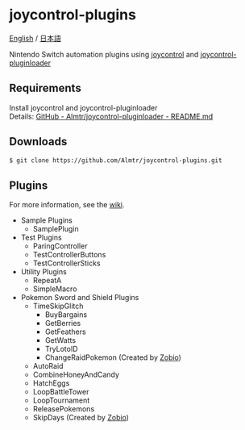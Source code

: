 # joycontrol-plugins

[English](./README.md) / [日本語](./README_ja.md)

Nintendo Switch automation plugins using [joycontrol](https://github.com/mart1nro/joycontrol) and [joycontrol-pluginloader](https://github.com/Almtr/joycontrol-pluginloader)

## Requirements

Install joycontrol and joycontrol-pluginloader  
Details: [GitHub - Almtr/joycontrol-pluginloader - README.md](https://github.com/Almtr/joycontrol-pluginloader/blob/master/README.md)

## Downloads

```sh
$ git clone https://github.com/Almtr/joycontrol-plugins.git
```

## Plugins

For more information, see the [wiki](https://github.com/Almtr/joycontrol-plugins/wiki).

- Sample Plugins
    - SamplePlugin
- Test Plugins
    - ParingController
    - TestControllerButtons
    - TestControllerSticks
- Utility Plugins
    - RepeatA
    - SimpleMacro
- Pokemon Sword and Shield Plugins
    - TimeSkipGlitch
        - BuyBargains
        - GetBerries
        - GetFeathers
        - GetWatts
        - TryLotoID
        - ChangeRaidPokemon (Created by [Zobio](https://github.com/Zobio))
    - AutoRaid
    - CombineHoneyAndCandy
    - HatchEggs
    - LoopBattleTower
    - LoopTournament
    - ReleasePokemons
    - SkipDays (Created by [Zobio](https://github.com/Zobio))